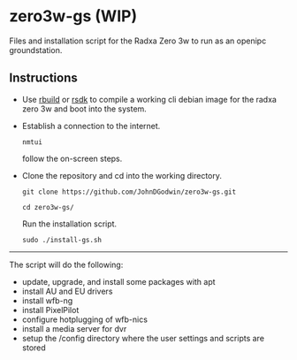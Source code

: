 # zero3w-gs (WIP)

Files and installation script for the Radxa Zero 3w to run as an openipc groundstation.

<h2>Instructions</h2>

* Use [rbuild](https://github.com/radxa-repo/rbuild) or [rsdk](https://github.com/RadxaOS-SDK/rsdk) to compile a working cli debian image for the radxa zero 3w and boot into the system.

* Establish a connection to  the internet.

  `nmtui`

  follow the on-screen steps. 


* Clone the repository and cd into the working directory.

  `git clone https://github.com/JohnDGodwin/zero3w-gs.git`

  `cd zero3w-gs/`

  Run the installation script.

  `sudo ./install-gs.sh`


***

The script will do the following:

* update, upgrade, and install some packages with apt
* install AU and EU drivers
* install wfb-ng
* install PixelPilot
* configure hotplugging of wfb-nics
* install a media server for dvr
* setup the /config directory where the user settings and scripts are stored
